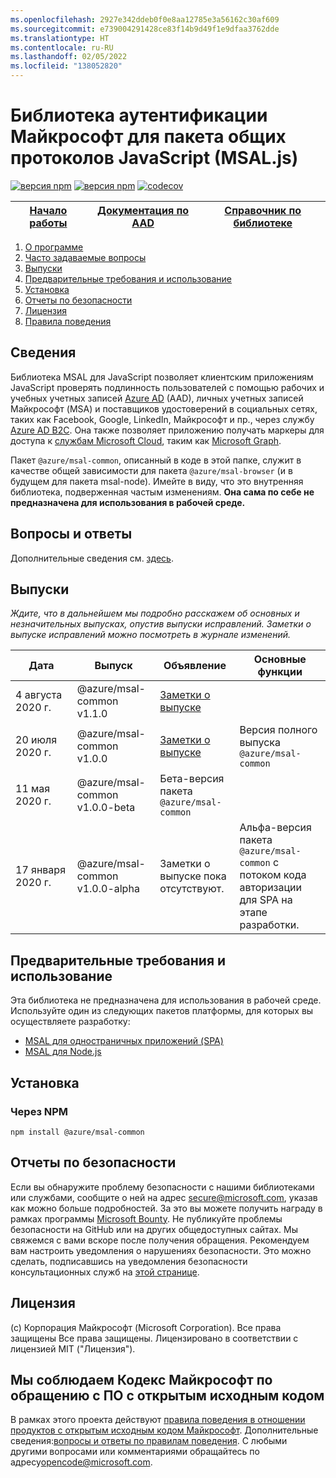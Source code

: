 ```yaml
---
ms.openlocfilehash: 2927e342ddeb0f0e8aa12785e3a56162c30af609
ms.sourcegitcommit: e739004291428ce83f14b9d49f1e9dfaa3762dde
ms.translationtype: HT
ms.contentlocale: ru-RU
ms.lasthandoff: 02/05/2022
ms.locfileid: "138052820"
---
```

# <a name="microsoft-authentication-library-for-javascript-msaljs-common-protocols-package"></a>Библиотека аутентификации Майкрософт для пакета общих протоколов JavaScript (MSAL.js)

[![версия npm](https://img.shields.io/npm/v/@azure/msal-common.svg?style=flat)](https://www.npmjs.com/package/@azure/msal-common/)
[![версия npm](https://img.shields.io/npm/dm/@azure/msal-common.svg)](https://nodei.co/npm/@azure/msal-common/)
[![codecov](https://codecov.io/gh/AzureAD/microsoft-authentication-library-for-js/branch/dev/graph/badge.svg?flag=msal-common)](https://codecov.io/gh/AzureAD/microsoft-authentication-library-for-js)

| <a href="https://docs.microsoft.com/azure/active-directory/develop/guidedsetups/active-directory-javascriptspa" target="_blank">Начало работы</a> | <a href="https://aka.ms/aaddevv2" target="_blank">Документация по AAD</a> | <a href="https://azuread.github.io/microsoft-authentication-library-for-js/ref/modules/_azure_msal_common.html" target="_blank">Справочник по библиотеке</a> |
| --- | --- | --- |

1. [О программе](#about)
2. [Часто задаваемые вопросы](https://github.com/AzureAD/microsoft-authentication-library-for-js/blob/dev/lib/msal-common/FAQ.md)
3. [Выпуски](#releases)
4. [Предварительные требования и использование](#prerequisites-and-usage)
5. [Установка](#installation)
6. [Отчеты по безопасности](#security-reporting)
7. [Лицензия](#license)
8. [Правила поведения](#we-value-and-adhere-to-the-microsoft-open-source-code-of-conduct)

## <a name="about"></a>Сведения

Библиотека MSAL для JavaScript позволяет клиентским приложениям JavaScript проверять подлинность пользователей с помощью рабочих и учебных учетных записей [Azure AD](https://docs.microsoft.com/en-us/azure/active-directory/develop/v2-overview) (AAD), личных учетных записей Майкрософт (MSA) и поставщиков удостоверений в социальных сетях, таких как Facebook, Google, LinkedIn, Майкрософт и пр., через службу [Azure AD B2C](https://docs.microsoft.com/en-us/azure/active-directory-b2c/active-directory-b2c-overview#identity-providers). Она также позволяет приложению получать маркеры для доступа к [службам Microsoft Cloud](https://www.microsoft.com/enterprise), таким как [Microsoft Graph](https://graph.microsoft.io). 

Пакет `@azure/msal-common`, описанный в коде в этой папке, служит в качестве общей зависимости для пакета `@azure/msal-browser` (и в будущем для пакета msal-node). Имейте в виду, что это внутренняя библиотека, подверженная частым изменениям. **Она сама по себе не предназначена для использования в рабочей среде.**

## <a name="faq"></a>Вопросы и ответы

Дополнительные сведения см. [здесь](https://github.com/AzureAD/microsoft-authentication-library-for-js/blob/dev/lib/msal-common/FAQ.md).

## <a name="releases"></a>Выпуски

*Ждите, что в дальнейшем мы подробно расскажем об основных и незначительных выпусках, опустив выпуски исправлений.  Заметки о выпуске исправлений можно посмотреть в журнале изменений.*

| Дата | Выпуск | Объявление | Основные функции |
| ------| ------- | ---------| --------- |
| 4 августа 2020 г. | @azure/msal-common v1.1.0 | [Заметки о выпуске](https://https://github.com/AzureAD/microsoft-authentication-library-for-js/releases/tag/msal-common-v1.1.0)
| 20 июля 2020 г. | @azure/msal-common v1.0.0 | [Заметки о выпуске](https://github.com/AzureAD/microsoft-authentication-library-for-js/releases/tag/msal-common-v1.0.0) | Версия полного выпуска `@azure/msal-common` |
| 11 мая 2020 г. | @azure/msal-common v1.0.0-beta | Бета-версия пакета `@azure/msal-common` |
| 17 января 2020 г. | @azure/msal-common v1.0.0-alpha | Заметки о выпуске пока отсутствуют. | Альфа-версия пакета `@azure/msal-common` с потоком кода авторизации для SPA на этапе разработки. |

## <a name="prerequisites-and-usage"></a>Предварительные требования и использование
Эта библиотека не предназначена для использования в рабочей среде. Используйте один из следующих пакетов платформы, для которых вы осуществляете разработку:

- [MSAL для одностраничных приложений (SPA)](https://github.com/AzureAD/microsoft-authentication-library-for-js/tree/dev/lib/msal-browser)
- [MSAL для Node.js](https://github.com/AzureAD/microsoft-authentication-library-for-js/tree/dev/lib/msal-node)

## <a name="installation"></a>Установка
### <a name="via-npm"></a>Через NPM

    npm install @azure/msal-common

## <a name="security-reporting"></a>Отчеты по безопасности

Если вы обнаружите проблему безопасности с нашими библиотеками или службами, сообщите о ней на адрес [secure@microsoft.com](mailto:secure@microsoft.com), указав как можно больше подробностей. За это вы можете получить награду в рамках программы [Microsoft Bounty](http://aka.ms/bugbounty). Не публикуйте проблемы безопасности на GitHub или на других общедоступных сайтах. Мы свяжемся с вами вскоре после получения обращения. Рекомендуем вам настроить уведомления о нарушениях безопасности. Это можно сделать, подписавшись на уведомления безопасности консультационных служб на [этой странице](https://technet.microsoft.com/en-us/security/dd252948).

## <a name="license"></a>Лицензия

(c) Корпорация Майкрософт (Microsoft Corporation). Все права защищены  Все права защищены. Лицензировано в соответствии с лицензией MIT ("Лицензия").

## <a name="we-value-and-adhere-to-the-microsoft-open-source-code-of-conduct"></a>Мы соблюдаем Кодекс Майкрософт по обращению с ПО с открытым исходным кодом

В рамках этого проекта действуют [правила поведения в отношении продуктов с открытым исходным кодом Майкрософт](https://opensource.microsoft.com/codeofconduct/). Дополнительные сведения:[вопросы и ответы по правилам поведения](https://opensource.microsoft.com/codeofconduct/faq/). С любыми другими вопросами или комментариями обращайтесь по адресу[opencode@microsoft.com](mailto:opencode@microsoft.com).
